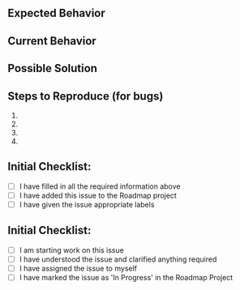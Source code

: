 <!--- Provide a general summary of the issue in the Title above -->

## Expected Behavior

<!--- If you're describing a bug, tell us what should happen -->
<!--- If you're suggesting a change/improvement, tell us how it should work -->

## Current Behavior

<!--- If describing a bug, tell us what happens instead of the expected behavior -->
<!--- If suggesting a change/improvement, explain the difference from current behavior -->

## Possible Solution

<!--- Not obligatory, but suggest a fix/reason for the bug, -->
<!--- or ideas how to implement the addition or change -->

## Steps to Reproduce (for bugs)

<!--- Provide a link to a live example, or an unambiguous set of steps to -->
<!--- reproduce this bug. Include code to reproduce, if relevant -->
<!--- Please delete this section if you are not filing a bug issue -->

1.
2.
3.
4.

## Initial Checklist:

<!--- Go over all the following points, and put an `x` in all the boxes that apply. -->
<!--- If you're unsure about any of these, don't hesitate to ask. We're here to help! -->

- [ ] I have filled in all the required information above
- [ ] I have added this issue to the Roadmap project
- [ ] I have given the issue appropriate labels

## Initial Checklist:

<!--- Go over all the following points, and put an `x` in all the boxes that apply. -->

- [ ] I am starting work on this issue
- [ ] I have understood the issue and clarified anything required
- [ ] I have assigned the issue to myself
- [ ] I have marked the issue as 'In Progress' in the Roadmap Project

